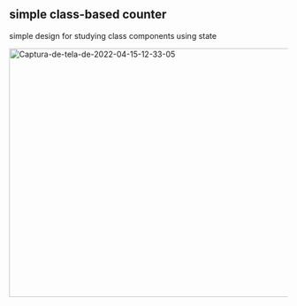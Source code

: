 ## simple class-based counter
simple design for studying class components using state

<img src="https://i.ibb.co/TMDQMwb/Captura-de-tela-de-2022-04-15-12-33-05.png" alt="Captura-de-tela-de-2022-04-15-12-33-05" width="900" height="450">
